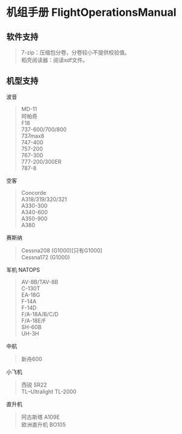 # 机组手册 FlightOperationsManual
## 软件支持
> 7-zip：压缩包分卷，分卷较小不提供校验值。\
> 稻壳阅读器：阅读xdf文件。
## 机型支持
波音
> MD-11\
> 阿帕奇\
> F18\
> 737-600/700/800\
> 737max8\
> 747-400\
> 757-200\
> 767-300\
> 777-200/300ER\
> 787-8

空客
> Concorde\
> A318/319/320/321\
> A330-300\
> A340-600\
> A350-900\
> A380

赛斯纳
> Cessna208 (G1000)[只有G1000]\
> Cessna172 (G1000)

军机 NATOPS
> AV-8B/TAV-8B\
> C-130T\
> EA-18G\
> F-14A\
> F-14D\
> F/A-18A/B/C/D\
> F/A-18E/F\
> SH-60B\
> UH-3H

中航
> 新舟600

小飞机
> 西锐 SR22\
> TL–Ultralight TL-2000

直升机
> 阿古斯塔 A109E\
> 欧洲直升机 BO105
